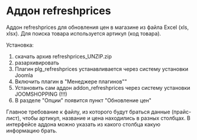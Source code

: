 # Аддон refreshprices
Аддон refreshprices для обновления цен в магазине из файла Excel (xls, xlsx). Для поиска товара используется артикул (код товара). 

Установка: 

1) скачать архив refreshprices_UNZIP.zip
2) разархивировать
3) Плагин plg_refreshprices устанавливается через систему установки Joomla
4) Включить плагин в "Менеджере плагинов""
5) Установить сам аддон addon_refreshprices через систему установки JOOMSHOPPING (!!!)
6) В разделе "Опции"  появится пункт "Обновление цен"

Главное требование к файлу, из которого будут браться данные (прайс-лист), чтобы артикул, название и цена находились в разных столбцах. В интерфейсе аддона можно указать из какого столбца какую информацию брать.

